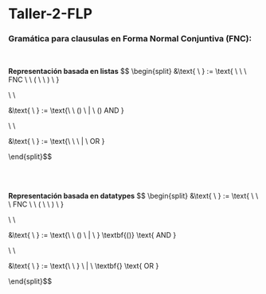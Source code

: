 # Taller-2-FLP

### Gramática para clausulas en Forma Normal Conjuntiva (FNC):

<br>

**Representación basada en listas**
$$ \begin{split}
&\text{<FNC-exp> \ } := \text{ \ \  \ FNC \ <int> \ ( \ <and-exp> \ ) \ }

\\ \\

&\text{<and-exp> \ } := \text{\ \ (<or-exp>) \ | \ (<or-exp>) AND <and-exp>}

\\ \\

&\text{<or-exp> \ } := \text{\ \ <int> \ | \ <int> OR <or-exp>}

\end{split}$$

<br>
<br>

**Representación basada en datatypes**
$$ \begin{split}
&\text{<FNC-exp> \ } := \text{ \ \  \ FNC \ <int> \ ( \ <and-exp> \ ) \ }

\\ \\

&\text{<and-exp> \ } := \text{\ \ (<or-exp>) \ | \ } \textbf{(<and-exp>)} \text{ AND <and-exp>}

\\ \\

&\text{<or-exp> \ } := \text{\ \ <int>} \ | \ \textbf{<or-exp>} \text{ OR <or-exp>}

\end{split}$$